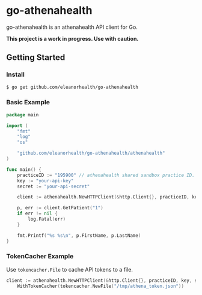 # go-athenahealth

go-athenahealth is an athenahealth API client for Go.

**This project is a work in progress. Use with caution.**

## Getting Started

### Install

```bash
$ go get github.com/eleanorhealth/go-athenahealth
```

### Basic Example

```go
package main

import (
	"fmt"
	"log"
	"os"

	"github.com/eleanorhealth/go-athenahealth/athenahealth"
)

func main() {
	practiceID := "195900" // athenahealth shared sandbox practice ID.
	key := "your-api-key"
	secret := "your-api-secret"

	client := athenahealth.NewHTTPClient(&http.Client{}, practiceID, key, secret)

	p, err := client.GetPatient("1")
	if err != nil {
		log.Fatal(err)
	}

	fmt.Printf("%s %s\n", p.FirstName, p.LastName)
}
```

### TokenCacher Example

Use `tokencacher.File` to cache API tokens to a file.

```go
client := athenahealth.NewHTTPClient(&http.Client{}, practiceID, key, secret).
    WithTokenCacher(tokencacher.NewFile("/tmp/athena_token.json"))
```
